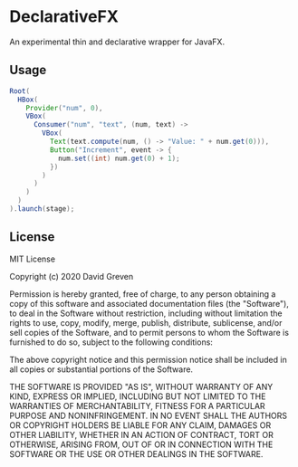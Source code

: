 # DeclarativeFX

An experimental thin and declarative wrapper for JavaFX.

## Usage

```java
Root(
  HBox(
    Provider("num", 0),
    VBox(
      Consumer("num", "text", (num, text) ->
        VBox(
          Text(text.compute(num, () -> "Value: " + num.get(0))),
          Button("Increment", event -> {
            num.set((int) num.get(0) + 1);
          })
        )
      )
    )
  )
).launch(stage);
```

## License

MIT License

Copyright (c) 2020 David Greven

Permission is hereby granted, free of charge, to any person obtaining a copy
of this software and associated documentation files (the "Software"), to deal
in the Software without restriction, including without limitation the rights
to use, copy, modify, merge, publish, distribute, sublicense, and/or sell
copies of the Software, and to permit persons to whom the Software is
furnished to do so, subject to the following conditions:

The above copyright notice and this permission notice shall be included in all
copies or substantial portions of the Software.

THE SOFTWARE IS PROVIDED "AS IS", WITHOUT WARRANTY OF ANY KIND, EXPRESS OR
IMPLIED, INCLUDING BUT NOT LIMITED TO THE WARRANTIES OF MERCHANTABILITY,
FITNESS FOR A PARTICULAR PURPOSE AND NONINFRINGEMENT. IN NO EVENT SHALL THE
AUTHORS OR COPYRIGHT HOLDERS BE LIABLE FOR ANY CLAIM, DAMAGES OR OTHER
LIABILITY, WHETHER IN AN ACTION OF CONTRACT, TORT OR OTHERWISE, ARISING FROM,
OUT OF OR IN CONNECTION WITH THE SOFTWARE OR THE USE OR OTHER DEALINGS IN THE
SOFTWARE.

